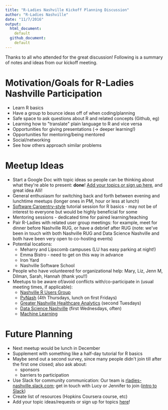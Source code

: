```yaml
---
title: "R-Ladies Nashville Kickoff Planning Discussion"
author: "R-Ladies Nashville"
date: "11/7/2016"
output:
  html_document:
    default
  github_document:
    default
---
```


Thanks to all who attended for the great discussion! Following is a summary of notes and ideas from
our kickoff meeting.

# Motivation/Goals for R-Ladies Nashville Participation
- Learn R basics
- Have a group to bounce ideas off of when coding/planning
- Safe space to ask questions about R and related concepts (Github, eg)
- Learning how to "translate" plain language to R and vice versa
- Opportunities for giving presentations (-> deeper learning!)
- Opportunities for mentoring/being mentored
- Social/networking
- See how others approach similar problems

# Meetup Ideas
- Start a Google Doc with topic ideas so people can be thinking about what they're able to present: **done**! [Add your topics or sign up here](https://docs.google.com/document/d/1PSSgVv7ACrDotzbj7DcMqJHhruBGmrxlNvKQBU6LDjE/edit?usp=sharing), and great idea Alli!
- General enthusiasm for switching back and forth between evening and lunchtime meetups (longer ones in PM, hour or less at lunch)
- [Software Carpentry-style](http://swcarpentry.github.io/r-novice-inflammation/) tutorial session for R basics - may not be of interest to everyone but would be highly beneficial for some
- Mentoring sessions - dedicated time for paired learning/teaching
- Pair R-Ladies with related user group meetings: for example, meet for dinner before Nashville RUG, or have a debrief after RUG (note: we've been in touch with both Nashville RUG and Data Science Nashville and both have been very open to co-hosting events)
- Potential locations:
    - Meharry and Lipscomb campuses (LU has easy parking at night!)
    - Emma Bistro - need to get on this way in advance
    - Iron Yard
    - Nashville Software School
- People who have volunteered for organizational help: Mary, Liz, Jenn M, Dilman, Sarah, Hannah (thank you!!)
- Meetups to be aware of/avoid conflicts with/co-participate in (usual meeting times, if applicable):
    - [Nashville R Users Group](https://www.meetup.com/Nashville-R-Users-Group/)
    - [PyNash](http://www.meetup.com/PyNash/) (4th Thursdays, lunch on first Fridays)
    - [Greater Nashville Healthcare Analytics](https://www.meetup.com/Greater-Nashville-Healthcare-Analytics/) (second Tuesdays)
    - [Data Science Nashville](http://www.meetup.com/Data-Science-Nashville/) (first Wednesdays, often)
    - [Machine Learning](http://www.meetup.com/Nashville-Machine-Learning-Meetup/)
    
# Future Planning
- Next meetup would be lunch in December
- Supplement with something like a half-day tutorial for R basics
- Maybe send out a second survey, since many people didn't join till after the first one closed; also ask about:
    - sponsors
    - barriers to participation
- Use Slack for community communication: Our team is [rladies-nashville.slack.com](http://rladies-nashville.slack.com); get in touch with Lucy or Jennifer to join ([intro to Slack](https://slack.com/is))
- Create list of resources (Hopkins Coursera course, etc)
- Add your topic ideas/requests or sign up for topics [here](https://docs.google.com/document/d/1PSSgVv7ACrDotzbj7DcMqJHhruBGmrxlNvKQBU6LDjE/edit?usp=sharing)!
